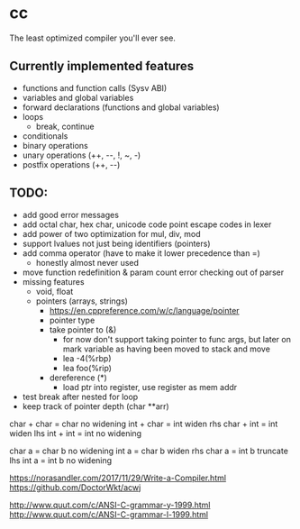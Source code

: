 # cc

The least optimized compiler you'll ever see.

## Currently implemented features
- functions and function calls (Sysv ABI)
- variables and global variables
- forward declarations (functions and global variables)
- loops
	- break, continue
- conditionals
- binary operations
- unary operations (++, --, !, ~, -)
- postfix operations (++, --)

## TODO:
- add good error messages
- add octal char, hex char, unicode code point escape codes in lexer
- add power of two optimization for mul, div, mod
- support lvalues not just being identifiers (pointers)
- add comma operator (have to make it lower precedence than =)
	- honestly almost never used
- move function redefinition & param count error checking out of parser
- missing features
	- void, float
	- pointers (arrays, strings)
		- https://en.cppreference.com/w/c/language/pointer
		- pointer type
		- take pointer to (&)
			- for now don't support taking pointer to func args, but later on mark variable as having been moved to stack and move
			- lea -4(%rbp)
			- lea foo(%rip)
		- dereference (\*)
			- load ptr into register, use register as mem addr
- test break after nested for loop
- keep track of pointer depth (char **arr)

char + char = char		no widening
int + char = int		widen rhs
char + int = int		widen lhs
int + int = int			no widening

char a = char b		no widening
int a  = char b		widen rhs
char a = int b		truncate lhs
int a  = int b		no widening

https://norasandler.com/2017/11/29/Write-a-Compiler.html
https://github.com/DoctorWkt/acwj

http://www.quut.com/c/ANSI-C-grammar-y-1999.html
http://www.quut.com/c/ANSI-C-grammar-l-1999.html
